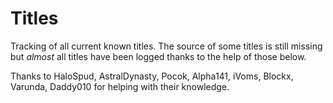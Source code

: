 # Titles
Tracking of all current known titles. The source of some titles is still missing but *almost* all titles have been logged thanks to the help of those below.

Thanks to HaloSpud, AstralDynasty, Pocok, Alpha141, iVoms, Blockx, Varunda, Daddy010 for helping with their knowledge.
